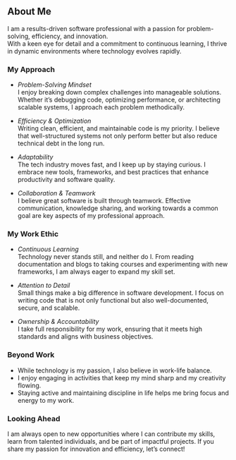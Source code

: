 ## About Me

I am a results-driven software professional with a passion for problem-solving, efficiency, and innovation.  
With a keen eye for detail and a commitment to continuous learning, I thrive in dynamic environments where technology evolves rapidly.

### My Approach

- *Problem-Solving Mindset*  
  I enjoy breaking down complex challenges into manageable solutions. Whether it’s debugging code, optimizing performance, or architecting scalable systems, I approach each problem methodically.

- *Efficiency & Optimization*  
  Writing clean, efficient, and maintainable code is my priority. I believe that well-structured systems not only perform better but also reduce technical debt in the long run.

- *Adaptability*  
  The tech industry moves fast, and I keep up by staying curious. I embrace new tools, frameworks, and best practices that enhance productivity and software quality.

- *Collaboration & Teamwork*  
  I believe great software is built through teamwork. Effective communication, knowledge sharing, and working towards a common goal are key aspects of my professional approach.

### My Work Ethic

- *Continuous Learning*  
  Technology never stands still, and neither do I. From reading documentation and blogs to taking courses and experimenting with new frameworks, I am always eager to expand my skill set.

- *Attention to Detail*  
  Small things make a big difference in software development. I focus on writing code that is not only functional but also well-documented, secure, and scalable.

- *Ownership & Accountability*  
  I take full responsibility for my work, ensuring that it meets high standards and aligns with business objectives.

### Beyond Work

- While technology is my passion, I also believe in work-life balance.
- I enjoy engaging in activities that keep my mind sharp and my creativity flowing.
- Staying active and maintaining discipline in life helps me bring focus and energy to my work.

### Looking Ahead

I am always open to new opportunities where I can contribute my skills, learn from talented individuals, and be part of impactful projects. If you share my passion for innovation and efficiency, let’s connect!